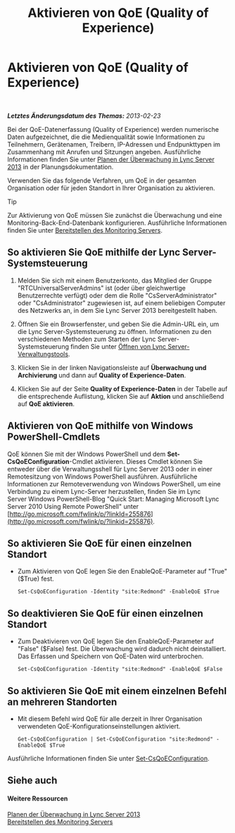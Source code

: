 ﻿---
title: Aktivieren von QoE (Quality of Experience)
TOCTitle: Aktivieren von QoE (Quality of Experience)
ms:assetid: c8bb3c67-b324-4d94-8158-00c792c7ac42
ms:mtpsurl: https://technet.microsoft.com/de-de/library/Gg182583(v=OCS.15)
ms:contentKeyID: 49295382
ms.date: 05/19/2016
mtps_version: v=OCS.15
ms.translationtype: HT
---

# Aktivieren von QoE (Quality of Experience)

 

_**Letztes Änderungsdatum des Themas:** 2013-02-23_

Bei der QoE-Datenerfassung (Quality of Experience) werden numerische Daten aufgezeichnet, die die Medienqualität sowie Informationen zu Teilnehmern, Gerätenamen, Treibern, IP-Adressen und Endpunkttypen im Zusammenhang mit Anrufen und Sitzungen angeben. Ausführliche Informationen finden Sie unter [Planen der Überwachung in Lync Server 2013](lync-server-2013-planning-for-monitoring.md) in der Planungsdokumentation.

Verwenden Sie das folgende Verfahren, um QoE in der gesamten Organisation oder für jeden Standort in Ihrer Organisation zu aktivieren.


> [!TIP]
> Zur Aktivierung von QoE müssen Sie zunächst die Überwachung und eine Monitoring-Back-End-Datenbank konfigurieren. Ausführliche Informationen finden Sie unter <A href="lync-server-2013-deploying-monitoring.md">Bereitstellen des Monitoring Servers</A>.



## So aktivieren Sie QoE mithilfe der Lync Server-Systemsteuerung

1.  Melden Sie sich mit einem Benutzerkonto, das Mitglied der Gruppe "RTCUniversalServerAdmins" ist (oder über gleichwertige Benutzerrechte verfügt) oder dem die Rolle "CsServerAdministrator" oder "CsAdministrator" zugewiesen ist, auf einem beliebigen Computer des Netzwerks an, in dem Sie Lync Server 2013 bereitgestellt haben.

2.  Öffnen Sie ein Browserfenster, und geben Sie die Admin-URL ein, um die Lync Server-Systemsteuerung zu öffnen. Informationen zu den verschiedenen Methoden zum Starten der Lync Server-Systemsteuerung finden Sie unter [Öffnen von Lync Server-Verwaltungstools](lync-server-2013-open-lync-server-administrative-tools.md).

3.  Klicken Sie in der linken Navigationsleiste auf **Überwachung und Archivierung** und dann auf **Quality of Experience-Daten**.

4.  Klicken Sie auf der Seite **Quality of Experience-Daten** in der Tabelle auf die entsprechende Auflistung, klicken Sie auf **Aktion** und anschließend auf **QoE aktivieren**.

## Aktivieren von QoE mithilfe von Windows PowerShell-Cmdlets

QoE können Sie mit der Windows PowerShell und dem **Set-CsQoEConfiguration**-Cmdlet aktivieren. Dieses Cmdlet können Sie entweder über die Verwaltungsshell für Lync Server 2013 oder in einer Remotesitzung von Windows PowerShell ausführen. Ausführliche Informationen zur Remoteverwendung von Windows PowerShell, um eine Verbindung zu einem Lync-Server herzustellen, finden Sie im Lync Server Windows PowerShell-Blog "Quick Start: Managing Microsoft Lync Server 2010 Using Remote PowerShell" unter [http://go.microsoft.com/fwlink/p/?linkId=255876](http://go.microsoft.com/fwlink/p/?linkid=255876).

## So aktivieren Sie QoE für einen einzelnen Standort

  - Zum Aktivieren von QoE legen Sie den EnableQoE-Parameter auf "True" ($True) fest.
    
        Set-CsQoEConfiguration -Identity "site:Redmond" -EnableQoE $True

## So deaktivieren Sie QoE für einen einzelnen Standort

  - Zum Deaktivieren von QoE legen Sie den EnableQoE-Parameter auf "False" ($False) fest. Die Überwachung wird dadurch nicht deinstalliert. Das Erfassen und Speichern von QoE-Daten wird unterbrochen.
    
        Set-CsQoEConfiguration -Identity "site:Redmond" -EnableQoE $False

## So aktivieren Sie QoE mit einem einzelnen Befehl an mehreren Standorten

  - Mit diesem Befehl wird QoE für alle derzeit in Ihrer Organisation verwendeten QoE-Konfigurationseinstellungen aktiviert.
    
        Get-CsQoEConfiguration | Set-CsQoEConfiguration "site:Redmond" -EnableQoE $True

Ausführliche Informationen finden Sie unter [Set-CsQoEConfiguration](https://docs.microsoft.com/en-us/powershell/module/skype/Set-CsQoEConfiguration).

## Siehe auch

#### Weitere Ressourcen

[Planen der Überwachung in Lync Server 2013](lync-server-2013-planning-for-monitoring.md)  
[Bereitstellen des Monitoring Servers](lync-server-2013-deploying-monitoring.md)


